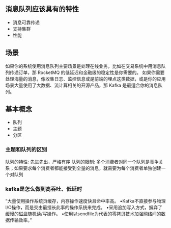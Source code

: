 ## 消息队列应该具有的特性
* 消息可靠传递
* 支持集群
* 性能

## 场景
如果你的系统使用消息队列主要场景是处理在线业务，比如在交易系统中用消息队列传递订单，那 RocketMQ 的低延迟和金融级的稳定性是你需要的。
如果你需要处理海量的消息，像收集日志、监控信息或是前端的埋点这类数据，或是你的应用场景大量使用了大数据、流计算相关的开源产品，那 Kafka 是最适合你的消息队列。

## 基本概念
* 队列
* 主题
* 分区

### 主题和队列的区别
队列的特性: 先进先出，严格有序
队列的限制: 多个消费者对同一个队列是竞争关系；如果要求每个消费者都能接受到全量的消息，就需要为每个消费者单独创建一个对队列

### kafka是怎么做到高吞吐、低延时
“大量使用操作系统页缓存，内存操作速度快且命中率高。
•Kafka不直接参与物理I/O操作，而是交由最擅长此事的操作系统来完成。
•采用追加写入方式，摒弃了缓慢的磁盘随机读/写操作。
•使用以sendfile为代表的零拷贝技术加强网络间的数据传输效率。”